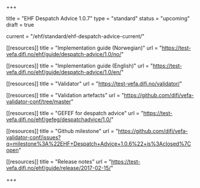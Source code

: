 +++

title = "EHF Despatch Advice 1.0.7"
type = "standard"
status = "upcoming"
draft = true

current = "/ehf/standard/ehf-despatch-advice-current/"

[[resources]]
title = "Implementation guide (Norwegian)"
url = "https://test-vefa.difi.no/ehf/guide/despatch-advice/1.0/no/"

[[resources]]
title = "Implementation guide (English)"
url = "https://test-vefa.difi.no/ehf/guide/despatch-advice/1.0/en/"

[[resources]]
title = "Validator"
url = "https://test-vefa.difi.no/validator/"

[[resources]]
title = "Validation artefacts"
url = "https://github.com/difi/vefa-validator-conf/tree/master"

[[resources]]
title = "GEFEF for despatch advice"
url = "https://test-vefa.difi.no/ehf/gefeg/despatchadvice/1.0/"

[[resources]]
title = "Github milestone"
url = "https://github.com/difi/vefa-validator-conf/issues?q=milestone%3A%22EHF+Despatch+Advice+1.0.6%22+is%3Aclosed%7Copen"

[[resources]]
title = "Release notes"
url = "https://test-vefa.difi.no/ehf/guide/release/2017-02-15/"

+++
